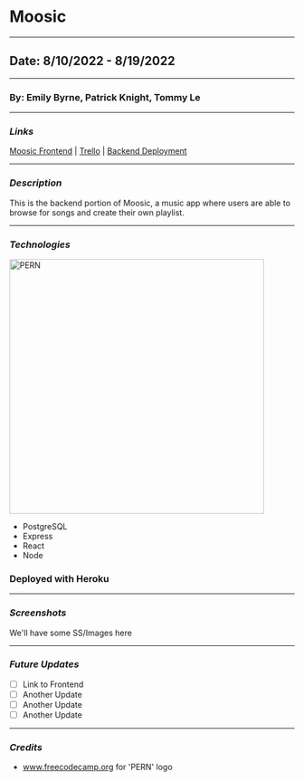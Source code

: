 # Moosic

---

## Date: 8/10/2022 - 8/19/2022

---

### By: Emily Byrne, Patrick Knight, Tommy Le

---

### **_Links_**

[Moosic Frontend](https://github.com/pfknight8/Moosic_Frontend) | [Trello](https://trello.com/b/t17RUM3i/moosic) | [Backend Deployment](https://moosicbackend.herokuapp.com/)

---

### **_Description_**

This is the backend portion of Moosic, a music app where users are able to browse for songs and create their own playlist.

---

### **_Technologies_**

<img alt="PERN" width='450' src="https://www.freecodecamp.org/news/content/images/size/w2000/2020/03/PERN.png" />

* PostgreSQL
* Express
* React
* Node

### Deployed with Heroku

---

### **_Screenshots_**

We'll have some SS/Images here

---

### **_Future Updates_**

- [ ] Link to Frontend 
- [ ] Another Update
- [ ] Another Update
- [ ] Another Update

---

### **_Credits_**

* www.freecodecamp.org for 'PERN' logo
